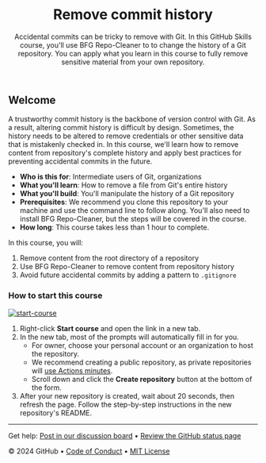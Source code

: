 <header>

<!--
  <<< Author notes: Course header >>>
  Read <https://skills.github.com/quickstart> for more information about how to build courses using this template.
  Include a 1280×640 image, course name in sentence case, and a concise description in emphasis.
  In your repository settings: enable template repository, add your 1280×640 social image, auto delete head branches.
  Next to "About", add description & tags; disable releases, packages, & environments.
  Add your open source license, GitHub uses the MIT license.
-->

# Remove commit history

Accidental commits can be tricky to remove with Git. In this GitHub Skills course, you'll use BFG Repo-Cleaner to to change the history of a Git repository. You can apply what you learn in this course to fully remove sensitive material from your own repository.

</header>

<!--
  <<< Author notes: Course start >>>
  Include start button, a note about Actions minutes,
  and tell the learner why they should take the course.
-->

## Welcome

A trustworthy commit history is the backbone of version control with Git. As a result, altering commit history is difficult by design. Sometimes, the history needs to be altered to remove credentials or other sensitive data that is mistakenly checked in. In this course, we'll learn how to remove content from repository's complete history and apply best practices for preventing accidental commits in the future.

- **Who is this for**: Intermediate users of Git, organizations
- **What you'll learn**: How to remove a file from Git's entire history
- **What you'll build**: You'll manipulate the history of a Git repository
- **Prerequisites**: We recommend you clone this repository to your machine and use the command line to follow along. You'll also need to install BFG Repo-Cleaner, but the steps will be covered in the course.
- **How long**: This course takes less than 1 hour to complete.

In this course, you will:

1. Remove content from the root directory of a repository
2. Use BFG Repo-Cleaner to remove content from repository history
3. Avoid future accidental commits by adding a pattern to `.gitignore`

### How to start this course

<!-- For start course, run in JavaScript:
'https://github.com/new?' + new URLSearchParams({
  template_owner: 'skills',
  template_name: 'change-commit-history',
  owner: '@me',
  name: 'skills-change-commit-history',
  description: 'My copy of the skills course on changing commit history',
  visibility: 'public',
}).toString()
-->

[![start-course](https://user-images.githubusercontent.com/1221423/235727646-4a590299-ffe5-480d-8cd5-8194ea184546.svg)](https://github.com/new?template_owner=skills&template_name=change-commit-history&owner=%40me&name=skills-change-commit-history&description=My+copy+of+the+skills+course+on+changing+commit+history&visibility=public)

1. Right-click **Start course** and open the link in a new tab.
2. In the new tab, most of the prompts will automatically fill in for you.
   - For owner, choose your personal account or an organization to host the repository.
   - We recommend creating a public repository, as private repositories will [use Actions minutes](https://docs.github.com/en/billing/managing-billing-for-github-actions/about-billing-for-github-actions).
   - Scroll down and click the **Create repository** button at the bottom of the form.
3. After your new repository is created, wait about 20 seconds, then refresh the page. Follow the step-by-step instructions in the new repository's README.

<footer>

<!--
  <<< Author notes: Footer >>>
  Add a link to get support, GitHub status page, code of conduct, license link.
-->

---

Get help: [Post in our discussion board](https://github.com/orgs/skills/discussions/categories/change-commit-history) &bull; [Review the GitHub status page](https://www.githubstatus.com/)

&copy; 2024 GitHub &bull; [Code of Conduct](https://www.contributor-covenant.org/version/2/1/code_of_conduct/code_of_conduct.md) &bull; [MIT License](https://gh.io/mit)

</footer>
